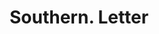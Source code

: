 ---
doi: 10.7916/D8BP1DT4
date_other: '1900'
date_other_textual: 1900-1909
form: correspondence
genre:
- Letters (correspondence)
name:
- Southern
object_in_context_url: https://biggert.cul.columbia.edu/items/view/ave_biggert_00732
subject_hierarchical_geographic:
- St. Louis, Missouri, United States
subject_name:
- Southern
title: Southern. Letter
sort_title: Southern. Letter
call_number: ave_biggert_00732
coordinates:
- 38.62722222222222,-90.19777777777779
pid: ave_biggert_00732
identifiers: ave_biggert_00732
thumbnail: https://derivativo-1.library.columbia.edu/iiif/2/ldpd:345568/full/!256,256/0/native.jpg
permalink: "/biggert/ave_biggert_00732/"
layout: iiif-image-page
---